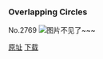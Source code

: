 ### Overlapping Circles
No.2769
![图片不见了~~~](https://imgs.xkcd.com/comics/overlapping_circles.png)

[原址](https://xkcd.com//2769) [下载](https://imgs.xkcd.com/comics/overlapping_circles.png)

